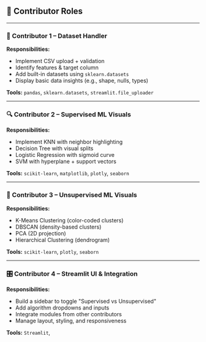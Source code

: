 ## 👤 Contributor Roles

---

### 🧾 Contributor 1 – Dataset Handler

**Responsibilities:**
- Implement CSV upload + validation
- Identify features & target column
- Add built-in datasets using `sklearn.datasets`
- Display basic data insights (e.g., shape, nulls, types)

**Tools:** `pandas`, `sklearn.datasets`, `streamlit.file_uploader`

---

### 🔍 Contributor 2 – Supervised ML Visuals

**Responsibilities:**
- Implement KNN with neighbor highlighting
- Decision Tree with visual splits
- Logistic Regression with sigmoid curve
- SVM with hyperplane + support vectors

**Tools:** `scikit-learn`, `matplotlib`, `plotly`, `seaborn`

---

### 🧭 Contributor 3 – Unsupervised ML Visuals

**Responsibilities:**
- K-Means Clustering (color-coded clusters)
- DBSCAN (density-based clusters)
- PCA (2D projection)
- Hierarchical Clustering (dendrogram)

**Tools:** `scikit-learn`, `plotly`, `seaborn`

---

### 🎛️ Contributor 4 – Streamlit UI & Integration

**Responsibilities:**
- Build a sidebar to toggle "Supervised vs Unsupervised"
- Add algorithm dropdowns and inputs
- Integrate modules from other contributors
- Manage layout, styling, and responsiveness

**Tools:** `Streamlit`, 
